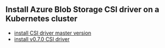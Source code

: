 ## Install Azure Blob Storage CSI driver on a Kubernetes cluster

 - [install CSI driver master version](./install-csi-driver-master.md)
 - [install v0.7.0 CSI driver](./install-csi-driver-v0.7.0.md)
